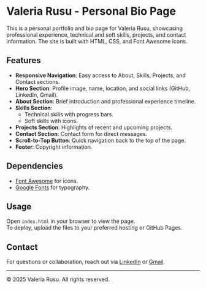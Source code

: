 # Valeria Rusu - Personal Bio Page

This is a personal portfolio and bio page for Valeria Rusu, showcasing professional experience, technical and soft skills, projects, and contact information. The site is built with HTML, CSS, and Font Awesome icons.

## Features

- **Responsive Navigation**: Easy access to About, Skills, Projects, and Contact sections.
- **Hero Section**: Profile image, name, location, and social links (GitHub, LinkedIn, Gmail).
- **About Section**: Brief introduction and professional experience timeline.
- **Skills Section**: 
  - Technical skills with progress bars.
  - Soft skills with icons.
- **Projects Section**: Highlights of recent and upcoming projects.
- **Contact Section**: Contact form for direct messages.
- **Scroll-to-Top Button**: Quick navigation back to the top of the page.
- **Footer**: Copyright information.


## Dependencies

- [Font Awesome](https://cdnjs.cloudflare.com/ajax/libs/font-awesome/6.4.0/css/all.min.css) for icons.
- [Google Fonts](https://fonts.google.com/) for typography.

## Usage

Open `index.html` in your browser to view the page.  
To deploy, upload the files to your preferred hosting or GitHub Pages.

## Contact

For questions or collaboration, reach out via [LinkedIn](https://www.linkedin.com/in/valeria-rusu-071759316/) or [Gmail](mailto:rusu.valeria25@gmail.com).

---

© 2025 Valeria Rusu. All rights reserved.
